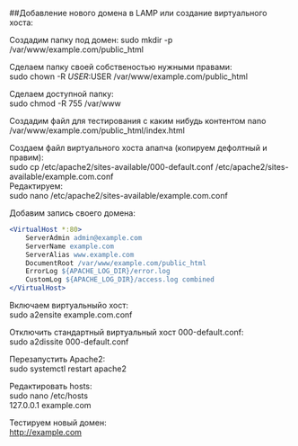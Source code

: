 ##Добавление нового домена в LAMP или создание виртуального хоста:

Создадим папку под домен:
sudo mkdir -p /var/www/example.com/public_html  

Сделаем папку своей собственостью нужными правами:  
sudo chown -R $USER:$USER /var/www/example.com/public_html  

Сделаем доступной папку:  
sudo chmod -R 755 /var/www  

Создадим файл для тестирования с каким нибудь контентом
nano /var/www/example.com/public_html/index.html   
  
Создаем файл виртуального хоста апапча (копируем дефолтный и правим):  
sudo cp /etc/apache2/sites-available/000-default.conf /etc/apache2/sites-available/example.com.conf  
Редактируем:  
sudo nano /etc/apache2/sites-available/example.com.conf  
  
Добавим запись своего домена:  
```apache  
<VirtualHost *:80>  
    ServerAdmin admin@example.com  
    ServerName example.com  
    ServerAlias www.example.com  
    DocumentRoot /var/www/example.com/public_html  
    ErrorLog ${APACHE_LOG_DIR}/error.log  
    CustomLog ${APACHE_LOG_DIR}/access.log combined  
</VirtualHost>  
```
  
Включаем виртуальныйо хост:  
sudo a2ensite example.com.conf  
  
Отключить стандартный виртуальный хост 000-default.conf:  
sudo a2dissite 000-default.conf  

Перезапустить Apache2:  
sudo systemctl restart apache2  

Редактировать hosts:  
sudo nano /etc/hosts    
127.0.0.1   example.com  
  
Тестируем новый домен:  
http://example.com  
